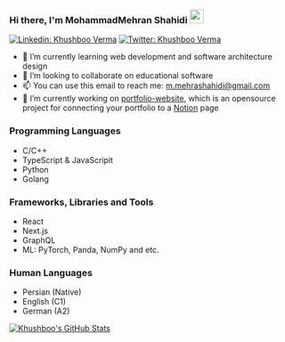 ### Hi there, I'm MohammadMehran Shahidi <img src="https://media.giphy.com/media/hvRJCLFzcasrR4ia7z/giphy.gif" width="25px">
[![Linkedin: Khushboo Verma](https://img.shields.io/badge/-Mehran%20Shahidi-blue?style=flat-square&logo=Linkedin&logoColor=white&link=https://www.linkedin.com/in/mohammad-mehran-shahidi/)](https://www.linkedin.com/in/mohammad-mehran-shahidi/)
[![Twitter: Khushboo Verma](https://img.shields.io/twitter/follow/m3hransh?style=social)](https://twitter.com/m3hransh)
- 🌱 I’m currently learning web development and software architecture design
- 👯 I’m looking to collaborate on educational software
- 📫 You can use this email to reach me: m.mehrashahidi@gmail.com
- 📑 I’m currently working on [portfolio-website](https://github.com/m3hransh/portfolio-website), which is an opensource project for connecting your portfolio to a [Notion](https://notion.so) page


### Programming Languages
- C/C++
- TypeScript & JavaScripit
- Python
- Golang

### Frameworks, Libraries and Tools
- React
- Next.js
- GraphQL
- ML: PyTorch, Panda, NumPy and etc.

### Human Languages
- Persian (Native)
- English (C1)
- German (A2)

[![Khushboo's GitHub Stats](https://github-readme-stats.vercel.app/api?username=m3hransh&hide=issues&count_private=true&show_icons=true&theme=radical)](https://github.com/vermakhushboo/github-readme-stats)
<!--
**m3hransh/m3hransh** is a ✨ _special_ ✨ repository because its `README.md` (this file) appears on your GitHub profile.

Here are some ideas to get you started:

- 🌱 I’m currently learning web development and software architecture design
- 👯 I’m looking to collaborate on projects with educational context
- 💬 Ask me about ...
- 📫 You can use this email to reach me: m.mehrashahidi@gmail.com
- 😄 Pronouns: 
- ⚡ Fun fact: ...
-->
